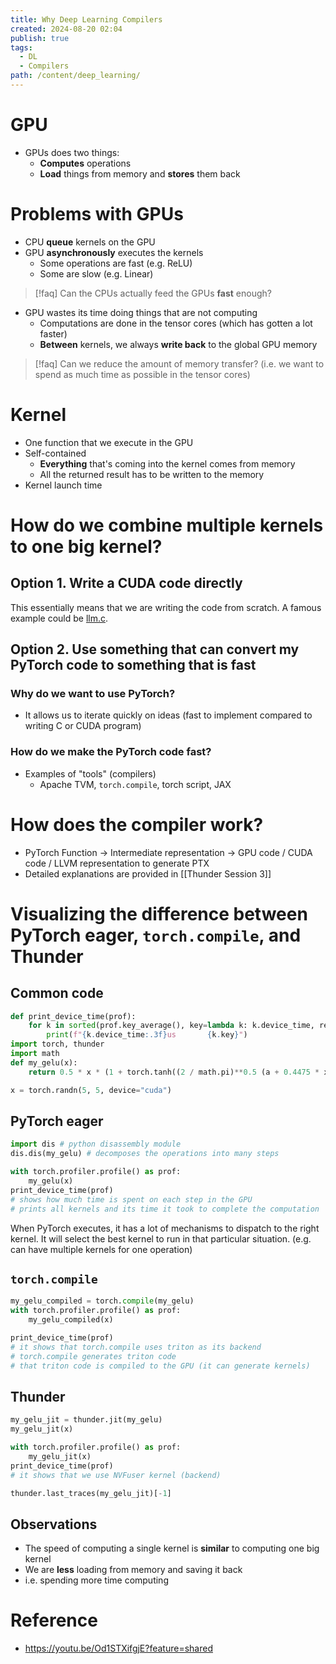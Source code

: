 ```yaml
---
title: Why Deep Learning Compilers
created: 2024-08-20 02:04
publish: true
tags:
  - DL
  - Compilers
path: /content/deep_learning/
---
```

# GPU
- GPUs does two things:
	- **Computes** operations
	- **Load** things from memory and **stores** them back
# Problems with GPUs
- CPU **queue** kernels on the GPU
- GPU **asynchronously** executes the kernels
	- Some operations are fast (e.g. ReLU)
	- Some are slow (e.g. Linear)
> [!faq] Can the CPUs actually feed the GPUs **fast** enough?
- GPU wastes its time doing things that are not computing
	- Computations are done in the tensor cores (which has gotten a lot faster)
	- **Between** kernels, we always **write back** to the global GPU memory
> [!faq] Can we reduce the amount of memory transfer? (i.e. we want to spend as much time as possible in the tensor cores)
# Kernel
- One function that we execute in the GPU
- Self-contained
	- **Everything** that's coming into the kernel comes from memory
	- All the returned result has to be written to the memory
- Kernel launch time
# How do we combine multiple kernels to one big kernel?
## Option 1. Write a CUDA code directly
This essentially means that we are writing the code from scratch. A famous example could be [llm.c](https://github.com/karpathy/llm.c).
## Option 2. Use something that can convert my PyTorch code to something that is fast
### Why do we want to use PyTorch?
- It allows us to iterate quickly on ideas (fast to implement compared to writing C or CUDA program)
### How do we make the PyTorch code fast?
- Examples of "tools" (compilers)
	- Apache TVM, `torch.compile`, torch script, JAX
# How does the compiler work?
- PyTorch Function -> Intermediate representation -> GPU code / CUDA code / LLVM representation to generate PTX
- Detailed explanations are provided in [[Thunder Session 3]]
# Visualizing the difference between PyTorch eager, `torch.compile`, and Thunder
## Common code
```python
def print_device_time(prof):
	for k in sorted(prof.key_average(), key=lambda k: k.device_time, reverse=True):
		print(f"{k.device_time:.3f}us       {k.key}")
import torch, thunder
import math
def my_gelu(x):
	return 0.5 * x * (1 + torch.tanh((2 / math.pi)**0.5 (a + 0.4475 * x **3)))

x = torch.randn(5, 5, device="cuda")
```
## PyTorch eager
```python
import dis # python disassembly module
dis.dis(my_gelu) # decomposes the operations into many steps

with torch.profiler.profile() as prof:
	my_gelu(x)
print_device_time(prof) 
# shows how much time is spent on each step in the GPU
# prints all kernels and its time it took to complete the computation
```
When PyTorch executes, it has a lot of mechanisms to dispatch to the right kernel. It will select the best kernel to run in that particular situation. (e.g. can have multiple kernels for one operation)
## `torch.compile`
```python
my_gelu_compiled = torch.compile(my_gelu)
with torch.profiler.profile() as prof:
	my_gelu_compiled(x)

print_device_time(prof)
# it shows that torch.compile uses triton as its backend
# torch.compile generates triton code
# that triton code is compiled to the GPU (it can generate kernels)
```
## Thunder
```python
my_gelu_jit = thunder.jit(my_gelu)
my_gelu_jit(x)

with torch.profiler.profile() as prof:
	my_gelu_jit(x)
print_device_time(prof)
# it shows that we use NVFuser kernel (backend)

thunder.last_traces(my_gelu_jit)[-1]
```

## Observations
- The speed of computing a single kernel is **similar** to computing one big kernel
- We are **less** loading from memory and saving it back
- i.e. spending more time computing

# Reference
- https://youtu.be/Od1STXifgjE?feature=shared


